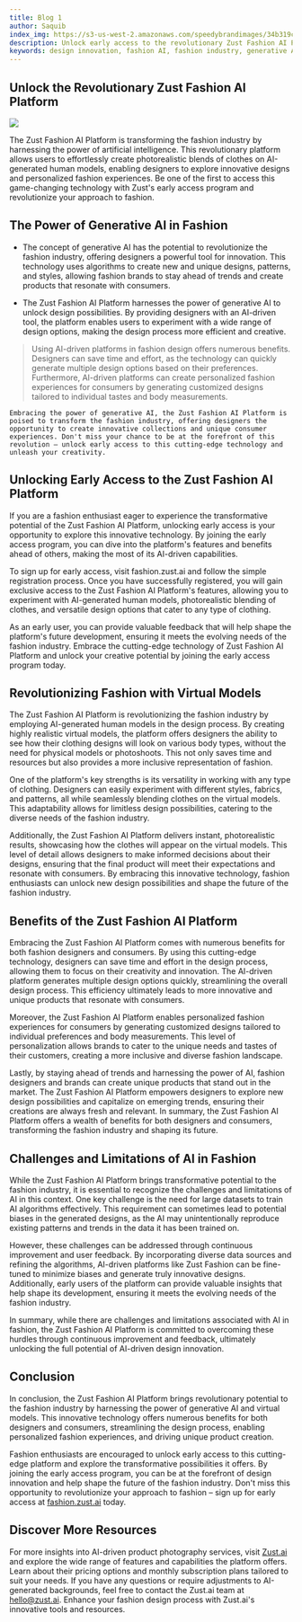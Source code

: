 ```yaml
---
title: Blog 1
author: Saquib
index_img: https://s3-us-west-2.amazonaws.com/speedybrandimages/34b319ca-2fa2-40f5-aba3-7c5cc8539460-837b7c2d-6126-4f75-a935-5d20b788239f.png
description: Unlock early access to the revolutionary Zust Fashion AI Platform and transform your approach to fashion. Harness the power of generative AI to create personalized designs and explore innovative collections. Join the early access program today at fashion.zust.ai.
keywords: design innovation, fashion AI, fashion industry, generative AI, innovative technology, virtual models
---
```


Unlock the Revolutionary Zust Fashion AI Platform
-------------------------------------------------

![](https://s3-us-west-2.amazonaws.com/speedybrandimages/34b319ca-2fa2-40f5-aba3-7c5cc8539460-837b7c2d-6126-4f75-a935-5d20b788239f.png)

The Zust Fashion AI Platform is transforming the fashion industry by harnessing the power of artificial intelligence. This revolutionary platform allows users to effortlessly create photorealistic blends of clothes on AI-generated human models, enabling designers to explore innovative designs and personalized fashion experiences. Be one of the first to access this game-changing technology with Zust's early access program and revolutionize your approach to fashion.

The Power of Generative AI in Fashion
-------------------------------------

*   The concept of generative AI has the potential to revolutionize the fashion industry, offering designers a powerful tool for innovation. This technology uses algorithms to create new and unique designs, patterns, and styles, allowing fashion brands to stay ahead of trends and create products that resonate with consumers.
    
*   The Zust Fashion AI Platform harnesses the power of generative AI to unlock design possibilities. By providing designers with an AI-driven tool, the platform enables users to experiment with a wide range of design options, making the design process more efficient and creative.
    

> Using AI-driven platforms in fashion design offers numerous benefits. Designers can save time and effort, as the technology can quickly generate multiple design options based on their preferences. Furthermore, AI-driven platforms can create personalized fashion experiences for consumers by generating customized designs tailored to individual tastes and body measurements.

    Embracing the power of generative AI, the Zust Fashion AI Platform is poised to transform the fashion industry, offering designers the opportunity to create innovative collections and unique consumer experiences. Don't miss your chance to be at the forefront of this revolution – unlock early access to this cutting-edge technology and unleash your creativity.

Unlocking Early Access to the Zust Fashion AI Platform
------------------------------------------------------

If you are a fashion enthusiast eager to experience the transformative potential of the Zust Fashion AI Platform, unlocking early access is your opportunity to explore this innovative technology. By joining the early access program, you can dive into the platform's features and benefits ahead of others, making the most of its AI-driven capabilities.

To sign up for early access, visit fashion.zust.ai and follow the simple registration process. Once you have successfully registered, you will gain exclusive access to the Zust Fashion AI Platform's features, allowing you to experiment with AI-generated human models, photorealistic blending of clothes, and versatile design options that cater to any type of clothing.

As an early user, you can provide valuable feedback that will help shape the platform's future development, ensuring it meets the evolving needs of the fashion industry. Embrace the cutting-edge technology of Zust Fashion AI Platform and unlock your creative potential by joining the early access program today.

Revolutionizing Fashion with Virtual Models
-------------------------------------------

The Zust Fashion AI Platform is revolutionizing the fashion industry by employing AI-generated human models in the design process. By creating highly realistic virtual models, the platform offers designers the ability to see how their clothing designs will look on various body types, without the need for physical models or photoshoots. This not only saves time and resources but also provides a more inclusive representation of fashion.

One of the platform's key strengths is its versatility in working with any type of clothing. Designers can easily experiment with different styles, fabrics, and patterns, all while seamlessly blending clothes on the virtual models. This adaptability allows for limitless design possibilities, catering to the diverse needs of the fashion industry.

Additionally, the Zust Fashion AI Platform delivers instant, photorealistic results, showcasing how the clothes will appear on the virtual models. This level of detail allows designers to make informed decisions about their designs, ensuring that the final product will meet their expectations and resonate with consumers. By embracing this innovative technology, fashion enthusiasts can unlock new design possibilities and shape the future of the fashion industry.

Benefits of the Zust Fashion AI Platform
----------------------------------------

Embracing the Zust Fashion AI Platform comes with numerous benefits for both fashion designers and consumers. By using this cutting-edge technology, designers can save time and effort in the design process, allowing them to focus on their creativity and innovation. The AI-driven platform generates multiple design options quickly, streamlining the overall design process. This efficiency ultimately leads to more innovative and unique products that resonate with consumers.

Moreover, the Zust Fashion AI Platform enables personalized fashion experiences for consumers by generating customized designs tailored to individual preferences and body measurements. This level of personalization allows brands to cater to the unique needs and tastes of their customers, creating a more inclusive and diverse fashion landscape.

Lastly, by staying ahead of trends and harnessing the power of AI, fashion designers and brands can create unique products that stand out in the market. The Zust Fashion AI Platform empowers designers to explore new design possibilities and capitalize on emerging trends, ensuring their creations are always fresh and relevant. In summary, the Zust Fashion AI Platform offers a wealth of benefits for both designers and consumers, transforming the fashion industry and shaping its future.

Challenges and Limitations of AI in Fashion
-------------------------------------------

While the Zust Fashion AI Platform brings transformative potential to the fashion industry, it is essential to recognize the challenges and limitations of AI in this context. One key challenge is the need for large datasets to train AI algorithms effectively. This requirement can sometimes lead to potential biases in the generated designs, as the AI may unintentionally reproduce existing patterns and trends in the data it has been trained on.

However, these challenges can be addressed through continuous improvement and user feedback. By incorporating diverse data sources and refining the algorithms, AI-driven platforms like Zust Fashion can be fine-tuned to minimize biases and generate truly innovative designs. Additionally, early users of the platform can provide valuable insights that help shape its development, ensuring it meets the evolving needs of the fashion industry.

In summary, while there are challenges and limitations associated with AI in fashion, the Zust Fashion AI Platform is committed to overcoming these hurdles through continuous improvement and feedback, ultimately unlocking the full potential of AI-driven design innovation.

Conclusion
----------

In conclusion, the Zust Fashion AI Platform brings revolutionary potential to the fashion industry by harnessing the power of generative AI and virtual models. This innovative technology offers numerous benefits for both designers and consumers, streamlining the design process, enabling personalized fashion experiences, and driving unique product creation.

Fashion enthusiasts are encouraged to unlock early access to this cutting-edge platform and explore the transformative possibilities it offers. By joining the early access program, you can be at the forefront of design innovation and help shape the future of the fashion industry. Don't miss this opportunity to revolutionize your approach to fashion – sign up for early access at [fashion.zust.ai](https://fashion.zust.ai) today.

Discover More Resources
-----------------------

For more insights into AI-driven product photography services, visit [Zust.ai](https://zust.ai) and explore the wide range of features and capabilities the platform offers. Learn about their pricing options and monthly subscription plans tailored to suit your needs. If you have any questions or require adjustments to AI-generated backgrounds, feel free to contact the Zust.ai team at [hello@zust.ai](mailto:hello@zust.ai). Enhance your fashion design process with Zust.ai's innovative tools and resources.